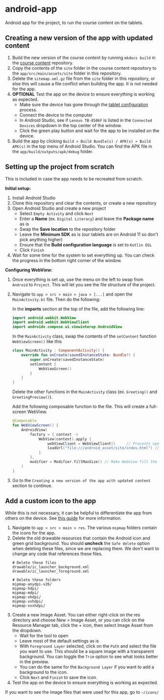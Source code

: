 # android-app
Android app for the project, to run the course content on the tablets.

## Creating a new version of the app with updated content

<!-- TODO: create a script to do this process -->

1. Build the new version of the course content by running `mkdocs build` in the [course content](https://github.com/UBC-ART-and-Justice/course-content) repository.
2. Copy the contents of the `site` folder in the course content repository to the `app/src/main/assets/site` folder in this repository.
3. Delete the `sitemap.xml.gz` file from the `site` folder in this repository, or else this will cause a file conflict when building the app. It is not needed for the app.
4. **OPTIONAL** Test the app on the device to ensure everything is working as expected. 
    - Make sure the device has gone through the [tablet configuration](https://github.com/UBC-ART-and-Justice/tablet-configuration) process.
    - Connect the device to the computer
    - In Android Studio, see if `Lenovo TB-8506F` is listed in the `Connected Devices` dropdown in the top center of the window.
    - Click the green play button and wait for the app to be installed on the device.
5. Build the app by clicking `Build > Build Bundle(s) / APK(s) > Build APK(s)` in the top menu of Android Studio. You can find the APK file in the `app/build/outputs/apk/debug` folder.






## Setting up the project from scratch

This is included in case the app needs to be recreated from scratch.


**Initial setup:**

1. Install Android Studio
2. Clone this repository and clear the contents, or create a new repository
3. Open Android Studio and create a new project
    - Select `Empty Activity` and click `Next`
    - Enter a **Name** (ex. `Digital Literacy`) and leave the **Package name** as is
    - Swap the **Save location** to the repository folder
    - Leave the **Minimum SDK** as is (our tablets are on Android 11 so don't pick anything higher)
    - Ensure that the **Build configuration language** is set to `Kotlin DSL`
    - Click `Finish`
4. Wait for some time for the system to set everything up. You can check the progress in the bottom right corner of the window.

**Configuring WebView:**

1. Once everything is set up, use the menu on the left to swap from `Android` to `Project`. This will let you see the file structure of the project.
2. Navigate to `app > src > main > java > [...]` and open the `MainActivity.kt` file. Then do the following:

    In the **imports** section at the top of the file, add the following line:
    ```kotlin
    import android.webkit.WebView
    import android.webkit.WebViewClient
    import androidx.compose.ui.viewinterop.AndroidView
    ```

    In the `MainActivity` class, swap the contents of the `setContent` function `WebViewScreen()` like this
    ```kotlin
    class MainActivity : ComponentActivity() {
        override fun onCreate(savedInstanceState: Bundle?) {
            super.onCreate(savedInstanceState)
            setContent {
                WebViewScreen()
            }
        }
    }
    ```

    Delete the other functions in the `MainActivity` class (ex. `Greeting()` and `GreetingPreview()`).

    Add the following composable function to the file. This will create a full-screen WebView.
    ```kotlin
    @Composable
    fun WebViewScreen() {
        AndroidView(
            factory = { context ->
                WebView(context).apply {
                    webViewClient = WebViewClient()     // Prevents opening an external browser
                    loadUrl("file:///android_asset/site/index.html") // Load local content
                }
            },
            modifier = Modifier.fillMaxSize() // Make WebView fill the screen
        )
    }
    ```
3. Go to the `Creating a new version of the app with updated content` section to continue.


##  Add a custom icon to the app

While this is not necessary, it can be helpful to differentiate the app from others on the device. See [this guide](https://developer.android.com/codelabs/basic-android-kotlin-compose-training-change-app-icon#0) for more information.

1. Navigate to `app > src > main > res`. The various `mipmap` folders contain the icons for the app.
2. Delete the old drawable resources that contain the Android icon and green grid background. You should **uncheck** the `Safe delete` option when deleting these files, since we are replacing them. We don't want to change any code that references these files.
    ```
    # Delete these files
    drawable/ic_launcher_background.xml
    drawable/ic_launcher_foreground.xml

    # Delete these folders
    mipmap-anydpi-v26/
    mipmap-hdpi/
    mipmap-mdpi/
    mipmap-xhdpi/
    mipmap-xxhdpi/
    mipmap-xxxhdpi/
    ```
3. Create a new Image Asset. You can either right-click on the res directory and choose New > Image Asset, or you can click on the Resource Manager tab, click the + icon, then select Image Asset from the dropdown.
    - Wait for the tool to open
    - Leave most of the default settings as is
    - With `Foreground Layer` selected, click on the `Path` and select the file you want to use. This should be a square image with a transparent background. You can toggle the `Trim` option to see what looks better in the preview.
    - You can do the same for the `Background Layer` if you want to add a background to the icon.
    - Click `Next` and `Finish` to save the icon.
4. Test the app on the device to ensure everything is working as expected.

If you want to see the image files that were used for this app, go to `~/icons/`